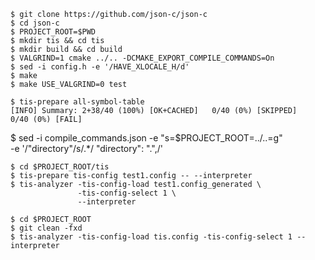 ```
$ git clone https://github.com/json-c/json-c
$ cd json-c
$ PROJECT_ROOT=$PWD
$ mkdir tis && cd tis
$ mkdir build && cd build
$ VALGRIND=1 cmake ../.. -DCMAKE_EXPORT_COMPILE_COMMANDS=On
$ sed -i config.h -e '/HAVE_XLOCALE_H/d'
$ make
$ make USE_VALGRIND=0 test
```

```
$ tis-prepare all-symbol-table
[INFO] Summary: 2+38/40 (100%) [OK+CACHED]   0/40 (0%) [SKIPPED]   0/40 (0%) [FAIL]
```

$ sed -i compile_commands.json -e "s=$PROJECT_ROOT=../..=g" \
                               -e '/"directory"/s/.*/  "directory": ".",/'

```
$ cd $PROJECT_ROOT/tis
$ tis-prepare tis-config test1.config -- --interpreter
$ tis-analyzer -tis-config-load test1.config_generated \
               -tis-config-select 1 \
               --interpreter
```

```
$ cd $PROJECT_ROOT
$ git clean -fxd
$ tis-analyzer -tis-config-load tis.config -tis-config-select 1 --interpreter
```
